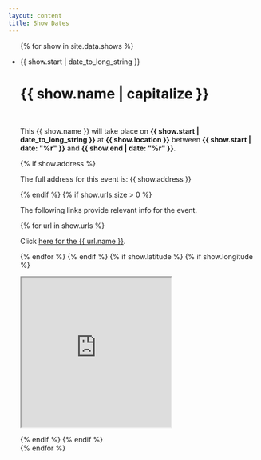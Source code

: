 ```yaml
---
layout: content
title: Show Dates
---
```


<ul class="news">
    {% for show in site.data.shows %}
    <li>
        <div class="date"><p><span>{{ show.start | date_to_long_string }}</span></p></div>
        <h1>{{ show.name | capitalize }}</h1>
        <p>&nbsp;</p>
<p>This {{ show.name }} will take place on <b>{{ show.start | date_to_long_string }}</b> at <b>{{ show.location }}</b> between <b>{{ show.start | date: "%r" }}</b> and <b>{{ show.end | date: "%r" }}</b>.</p>
        {% if show.address %}
        <p>The full address for this event is: {{ show.address }}</p>
        {% endif %}
        {% if show.urls.size > 0 %}
        <p>The following links provide relevant info for the event.</p>
        {% for url in  show.urls %}
            <p>Click <a href="{{ url.url }}">here for the {{ url.name }}</a>.</p>
        {% endfor %}
        {% endif %}
        {% if show.latitude %}
        {% if show.longitude %}
        <p>
            <iframe width="300" height="300"
                    src="https://maps.google.com/maps?q={{ show.latitude }},{{ show.longitude }}{%raw%}&{%endraw%}hl=es;z=14{%raw%}&{%endraw%}amp;output=embed"></iframe>
        </p>
        {% endif %}
        {% endif %}
    </li>
    {% endfor %}
</ul>

